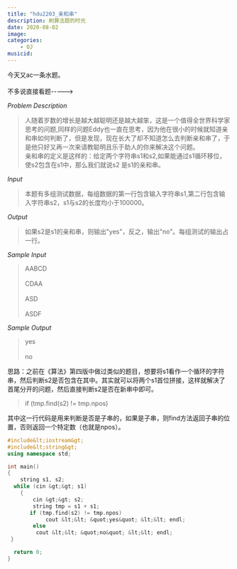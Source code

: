 ```yaml
---
title: "hdu2203_亲和串"
description: 刷算法题的时光
date: 2020-08-02
image: 
categories:
    - OJ
musicid:
---
```


今天又ac一条水题。\
\
不多说直接看题-----\>

*Problem Description*

> 人随着岁数的增长是越大越聪明还是越大越笨，这是一个值得全世界科学家思考的问题,同样的问题Eddy也一直在思考，因为他在很小的时候就知道亲和串如何判断了，但是发现，现在长大了却不知道怎么去判断亲和串了，于是他只好又再一次来请教聪明且乐于助人的你来解决这个问题。\
> 亲和串的定义是这样的：给定两个字符串s1和s2,如果能通过s1循环移位，使s2包含在s1中，那么我们就说s2
> 是s1的亲和串。

*Input*

> 本题有多组测试数据，每组数据的第一行包含输入字符串s1,第二行包含输入字符串s2，s1与s2的长度均小于100000。

*Output*

> 如果s2是s1的亲和串，则输出"yes"，反之，输出"no"。每组测试的输出占一行。

*Sample Input*

> AABCD\
> \
> CDAA\
> \
> ASD\
> \
> ASDF

*Sample Output*

> yes\
> \
> no

思路：之前在《算法》第四版中做过类似的题目，想要将s1看作一个循环的字符串，然后判断s2是否包含在其中。其实就可以将两个s1首位拼接，这样就解决了首尾分开的问题，然后直接判断s2是否在新串中即可。

> if (tmp.find(s2) != tmp.npos)

其中这一行代码是用来判断是否是子串的，如果是子串，则find方法返回子串的位置，否则返回一个特定数（也就是npos）。

```c++
#include&lt;iostream&gt;
#include&lt;string&gt;
using namespace std;

int main()
{
    string s1, s2;
  while (cin &gt;&gt; s1)
    {
        cin &gt;&gt; s2;
        string tmp = s1 + s1;
       if (tmp.find(s2) != tmp.npos)
            cout &lt;&lt; &quot;yes&quot; &lt;&lt; endl;
        else
         cout &lt;&lt; &quot;no&quot; &lt;&lt; endl;
 }

  return 0;
}
```